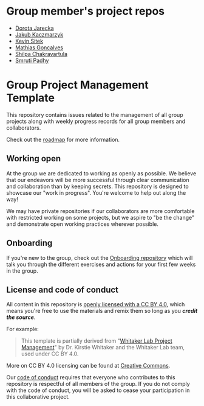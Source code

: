 # Group member's project repos

- [Dorota Jarecka](https://github.com/djarecka/mit_diary)
- [Jakub Kaczmarzyk](https://github.com/kaczmarj/ProjectManagement)
- [Kevin Sitek](https://github.com/sitek/PhD-projects)
- [Mathias Goncalves](https://github.com/mgxd/ProjectManagement)
- [Shilpa Chakravartula](https://github.com/shilpchk/ProjectManagement)
- [Smruti Padhy](https://github.com/smpadhy/ProjectManagement)

# Group Project Management Template

This repository contains issues related to the management of all group projects along with weekly progress records for all group members and collaborators.

Check out the [roadmap](https://github.com/satra/RIG/projects/1) for more information.

## Working open

At the group we are dedicated to working as openly as possible. We believe that our endeavors will be more successful through clear communication and collaboration than by keeping secrets. This repository is designed to showcase our "work in progress". You're welcome to help out along the way!

We may have private repositories if our collaborators are more comfortable with restricted working on some projects, but we aspire to "be the change" and demonstrate open working practices wherever possible.

## Onboarding

If you're new to the group, check out the [Onboarding repository](https://github.com/WhitakerLab/Onboarding) which will talk you through the different exercises and actions for your first few weeks in the group.

## License and code of conduct

All content in this repository is [openly licensed with a CC BY 4.0](https://creativecommons.org/licenses/by/4.0/), which means you're free to use the materials and remix them so long as you ***credit the source***.

For example:

> This template is partially derived from "[Whitaker Lab Project Management](https://github.com/WhitakerLab/WhitakerLabProjectManagement)" by Dr. Kirstie Whitaker and the Whitaker Lab team, used under CC BY 4.0.

More on CC BY 4.0 licensing can be found at [Creative Commons](https://creativecommons.org/licenses/by/4.0/).

Our [code of conduct](CODE_OF_CONDUCT.md) requires that everyone who contributes to this repository is respectful of all members of the group. If you do not comply with the code of conduct, you will be asked to cease your participation in this collaborative project.
